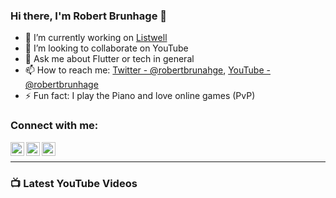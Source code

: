 ### Hi there, I'm Robert Brunhage 👋

- 🔭 I’m currently working on [Listwell](https://listwell.app)
- 👯 I’m looking to collaborate on YouTube
- 💬 Ask me about Flutter or tech in general
- 📫 How to reach me: [Twitter - @robertbrunahge][twitter], [YouTube - @robertbrunhage][youtube]
- ⚡ Fun fact: I play the Piano and love online games (PvP)

### Connect with me:

[<img align="left" alt="RobertBrunhage | YouTube" width="22px" src="https://cdn.jsdelivr.net/npm/simple-icons@v3/icons/youtube.svg" />][youtube]
[<img align="left" alt="RobertBrunhage | Twitter" width="22px" src="https://cdn.jsdelivr.net/npm/simple-icons@v3/icons/twitter.svg" />][twitter]
[<img align="left" alt="RobertBrunhageDev | Instagram" width="22px" src="https://cdn.jsdelivr.net/npm/simple-icons@v3/icons/instagram.svg" />][instagram]

<br />

---

### 📺 Latest YouTube Videos
<!-- YOUTUBE:START -->
<!-- YOUTUBE:END -->

[twitter]: https://twitter.com/robertbrunhage
[youtube]: https://youtube.com/c/robertbrunhage
[instagram]: https://instagram.com/robertbrunhagedev
